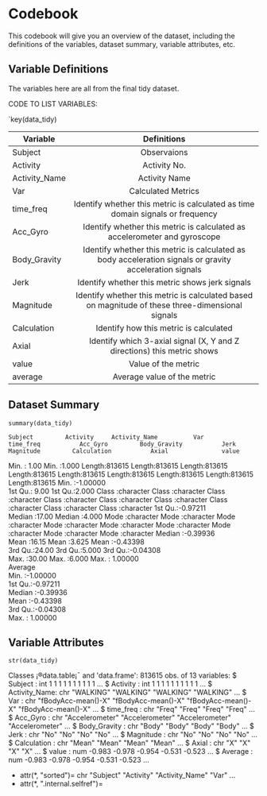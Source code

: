 # Codebook
This codebook will give you an overview of the dataset, including the definitions of the variables, dataset summary, variable attributes, etc.

## Variable Definitions
The variables here are all from the final tidy dataset.

CODE TO LIST VARIABLES: 

`key(data_tidy)

|Variable	|Definitions												    |
|---------------|:---------------------------------------------------------------------------------------------------------:|
|Subject	|Observaions											    	    |
|Activity	|Activity No.												    |
|Activity_Name	|Activity Name												    |
|Var		|Calculated Metrics											    |
|time_freq	|Identify whether this metric is calculated as time domain signals or frequency				    |
|Acc_Gyro	|Identify whether this metric is calculated as accelerometer and gyroscope				    |
|Body_Gravity	|Identify whether this metric is calculated as body acceleration signals or gravity acceleration signals    |
|Jerk		|Identify whether this metric shows jerk signals							    |
|Magnitude	|Identify whether this metric is calculated based on magnitude of these three-dimensional signals           |
|Calculation	|Identify how this metric is calculated									    |
|Axial		|Identify which 3-axial signal (X, Y and Z directions) this metric shows 				    |
|value		|Value of the metric											    |
|average	|Average value of the metric										    |

## Dataset Summary
	summary(data_tidy)

    Subject         Activity     Activity_Name          Var             time_freq           Acc_Gyro         Body_Gravity           Jerk            Magnitude         Calculation           Axial               value         
 Min.   : 1.00   Min.   :1.000   Length:813615      Length:813615      Length:813615      Length:813615      Length:813615      Length:813615      Length:813615      Length:813615      Length:813615      Min.   :-1.00000  
 1st Qu.: 9.00   1st Qu.:2.000   Class :character   Class :character   Class :character   Class :character   Class :character   Class :character   Class :character   Class :character   Class :character   1st Qu.:-0.97211  
 Median :17.00   Median :4.000   Mode  :character   Mode  :character   Mode  :character   Mode  :character   Mode  :character   Mode  :character   Mode  :character   Mode  :character   Mode  :character   Median :-0.39936  
 Mean   :16.15   Mean   :3.625                                                                                                                                                                              Mean   :-0.43398  
 3rd Qu.:24.00   3rd Qu.:5.000                                                                                                                                                                              3rd Qu.:-0.04308  
 Max.   :30.00   Max.   :6.000                                                                                                                                                                              Max.   : 1.00000  
    Average        
 Min.   :-1.00000  
 1st Qu.:-0.97211  
 Median :-0.39936  
 Mean   :-0.43398  
 3rd Qu.:-0.04308  
 Max.   : 1.00000  


## Variable Attributes
	str(data_tidy)

Classes ¡®data.table¡¯ and 'data.frame':  813615 obs. of  13 variables:
 $ Subject      : int  1 1 1 1 1 1 1 1 1 1 ...
 $ Activity     : int  1 1 1 1 1 1 1 1 1 1 ...
 $ Activity_Name: chr  "WALKING" "WALKING" "WALKING" "WALKING" ...
 $ Var          : chr  "fBodyAcc-mean()-X" "fBodyAcc-mean()-X" "fBodyAcc-mean()-X" "fBodyAcc-mean()-X" ...
 $ time_freq    : chr  "Freq" "Freq" "Freq" "Freq" ...
 $ Acc_Gyro     : chr  "Accelerometer" "Accelerometer" "Accelerometer" "Accelerometer" ...
 $ Body_Gravity : chr  "Body" "Body" "Body" "Body" ...
 $ Jerk         : chr  "No" "No" "No" "No" ...
 $ Magnitude    : chr  "No" "No" "No" "No" ...
 $ Calculation  : chr  "Mean" "Mean" "Mean" "Mean" ...
 $ Axial        : chr  "X" "X" "X" "X" ...
 $ value        : num  -0.983 -0.978 -0.954 -0.531 -0.523 ...
 $ Average      : num  -0.983 -0.978 -0.954 -0.531 -0.523 ...
 - attr(*, "sorted")= chr  "Subject" "Activity" "Activity_Name" "Var" ...
 - attr(*, ".internal.selfref")=<externalptr> 
